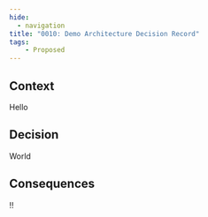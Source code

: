 ```yaml
---
hide:
  - navigation
title: "0010: Demo Architecture Decision Record"
tags: 
    - Proposed
---
```


## Context

Hello

## Decision

World

## Consequences

!!

